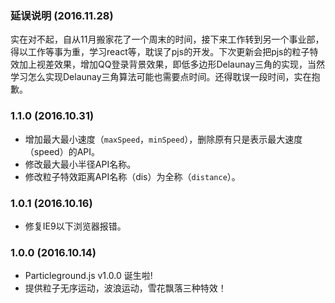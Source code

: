 ### 延误说明 (2016.11.28)

实在对不起，自从11月搬家花了一个周末的时间，接下来工作转到另一个事业部，得以工作等事为重，学习react等，耽误了pjs的开发。下次更新会把pjs的粒子特效加上视差效果，增加QQ登录背景效果，即低多边形Delaunay三角的实现，当然学习怎么实现Delaunay三角算法可能也需要点时间。还得耽误一段时间，实在抱歉。

### 1.1.0 (2016.10.31)

- 增加最大最小速度（`maxSpeed`，`minSpeed`），删除原有只是表示最大速度（speed）的API。
- 修改最大最小半径API名称。
- 修改粒子特效距离API名称（dis）为全称（`distance`）。

### 1.0.1 (2016.10.16)

- 修复IE9以下浏览器报错。

### 1.0.0 (2016.10.14)

- Particleground.js v1.0.0 诞生啦!
- 提供粒子无序运动，波浪运动，雪花飘落三种特效！